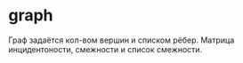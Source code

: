 # graph
Граф задаётся кол-вом вершин и списком рёбер.
Матрица инцидентоности, смежности и список смежности.
